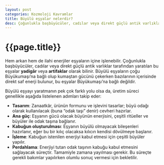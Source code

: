 ```yaml
---
layout: post
categories: Kozmoloji Kavramlar
title: Büyülü eşyalar nelerdir?
desc: Çoğunlukla başbüyücüler, cadılar veya direkt güçlü antik varlıklar tarafından yaratılan bu eşyalar **yadigâr** veya **artifaklar** olarak bilinir.
---
```


# {{page.title}}
Hem arkan hem de ilahi enerjiler eşyaların içine işlenebilir. Çoğunlukla başbüyücüler, cadılar veya direkt güçlü antik varlıklar tarafından yaratılan bu eşyalar **yadigâr** veya **artifaklar** olarak bilinir. Büyülü eşyaların çoğu Büyükumaşı’na bağlı olup kumaştan gücünü çekerken bazılarının içerisinde direkt saf enerji bulunur, bu eşyalar Büyükumaşı’na bağlı değildir.

Büyülü eşyayı yaratmanın pek çok farklı yolu olsa da, üretim süreci genellikle aşağıda listelenen adımları takip eder:

- **Tasarım**: Zanaatkâr, ürünün formunu ve işlevini tasarlar; büyü odağı olarak kullanılacak (buna “odak taşı” denir) cevheri hazırlar.
- **Ana güç**: Eşyanın gücü olacak büyünün enerjisini, çeşitli ritüeller ve büyüler ile odak taşına bağlanır.
- **Kabuğun oluşturulması**: Eşyanın büyülü olmayacak bileşenleri hazırlanır, eğer bu bir kılıç olacaksa kılıcın kendisi dövülmeye başlanır.
- **İşleme**: Kabuğun istenilen enerjiyi kabul etmesi için çeşitli büyüler yapılır.
- **Perdahlama**: Enerjiyi tutan odak taşının kabuğu kabul etmesini sağlayacak süreçtir. Tamamiyle zamana yayılması gerekir. Bu süreçte gerekli bakımlar yapılırken olumlu sonuç vermesi için bekletilir.